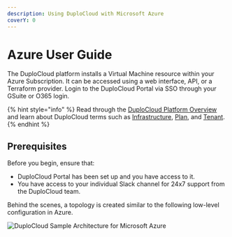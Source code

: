 ```yaml
---
description: Using DuploCloud with Microsoft Azure
coverY: 0
---
```


# Azure User Guide

The DuploCloud platform installs a Virtual Machine resource within your Azure Subscription. It can be accessed using a web interface, API, or a Terraform provider. Login to the DuploCloud Portal via SSO  through your GSuite or O365 login.&#x20;

{% hint style="info" %}
Read through the [DuploCloud Platform Overview](../) and learn about DuploCloud terms such as [Infrastructure](../welcome-to-duplocloud/duplocloud-common-components/infrastructure.md), [Plan](../welcome-to-duplocloud/duplocloud-common-components/plan.md), and [Tenant](../welcome-to-duplocloud/duplocloud-common-components/tenant/).
{% endhint %}

## Prerequisites

Before you begin, ensure that:

* DuploCloud Portal has been set up and you have access to it.
* You have access to your individual Slack channel for 24x7 support from the DuploCloud team.

Behind the scenes, a topology is created similar to the following low-level configuration in Azure.

![DuploCloud Sample Architecture for Microsoft Azure](https://files.gitbook.com/v0/b/gitbook-x-prod.appspot.com/o/spaces%2F68cb0s9ce5UIUKWPuYs8%2Fuploads%2FENalQ7CcBZGkVhetVFi1%2Fimage.png?alt=media\&token=ff1c6622-f836-4938-ab0e-a0e36c95ce7e)
